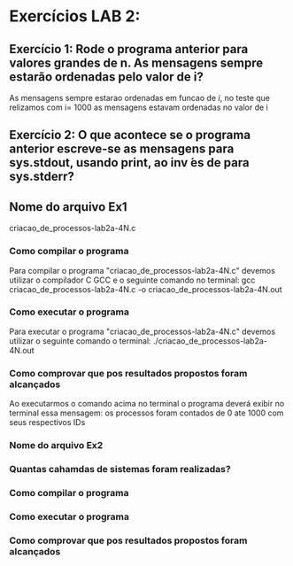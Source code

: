 # Exercícios LAB 2:

## Exercício 1: Rode o programa anterior para valores grandes de n. As mensagens sempre estarão ordenadas pelo valor de i?

As mensagens sempre estarao ordenadas em funcao de _i_, no teste que relizamos com i= 1000 as mensagens estavam ordenadas no valor de i

## Exercício 2: O que acontece se o programa anterior escreve-se as mensagens para sys.stdout, usando print, ao inv ́es de para sys.stderr? 


## Nome do arquivo Ex1

criacao_de_processos-lab2a-4N.c


### Como compilar o programa

Para compilar o programa "criacao_de_processos-lab2a-4N.c" devemos utilizar o compilador C GCC e o seguinte comando no terminal: gcc criacao_de_processos-lab2a-4N.c -o criacao_de_processos-lab2a-4N.out

### Como executar o programa

Para executar o programa "criacao_de_processos-lab2a-4N.c" devemos utilizar o seguinte comando o terminal: ./criacao_de_processos-lab2a-4N.out

### Como comprovar que pos resultados propostos foram alcançados

Ao executarmos o comando acima no terminal o programa deverá exibir no terminal essa mensagem:
os processos foram contados de 0 ate 1000 com seus respectivos IDs


### Nome do arquivo Ex2



### Quantas cahamdas de sistemas foram realizadas?


### Como compilar o programa



### Como executar o programa


### Como comprovar que pos resultados propostos foram alcançados

